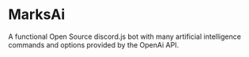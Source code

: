 # MarksAi
A functional Open Source discord.js bot with many artificial intelligence commands and options provided by the OpenAi API.
